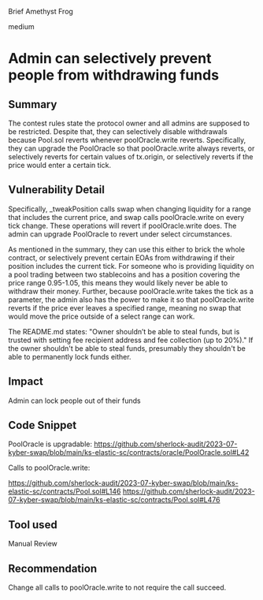 Brief Amethyst Frog

medium

# Admin can selectively prevent people from withdrawing funds
## Summary

The contest rules state the protocol owner and all admins are supposed to be restricted. Despite that, they can selectively disable withdrawals because Pool.sol reverts whenever poolOracle.write reverts. Specifically, they can upgrade the PoolOracle so that poolOracle.write always reverts, or selectively reverts for certain values of tx.origin, or selectively reverts if the price would enter a certain tick.

## Vulnerability Detail

Specifically, _tweakPosition calls swap when changing liquidity for a range that includes the current price, and swap calls poolOracle.write on every tick change. These operations will revert if poolOracle.write does. The admin can upgrade PoolOracle to revert under select circumstances.

As mentioned in the summary,  they can use this either to brick the whole contract, or selectively prevent certain EOAs from withdrawing if their position includes the current tick. For someone who is providing liquidity on a pool trading between two stablecoins and has a position covering the price range 0.95-1.05, this means they would likely never be able to withdraw their money. Further,  because poolOracle.write takes the tick as a parameter, the admin also has the power to make it so that poolOracle.write reverts if the price ever leaves a specified range, meaning no swap  that would move the price outside of a select range can work.

The README.md states: "Owner shouldn’t be able to steal funds, but is trusted with setting fee recipient address and fee collection (up to 20%)." If the owner shouldn't be able to steal funds,  presumably they shouldn't be able to permanently lock funds either.

## Impact

Admin can lock people out of their funds

## Code Snippet

PoolOracle is upgradable: https://github.com/sherlock-audit/2023-07-kyber-swap/blob/main/ks-elastic-sc/contracts/oracle/PoolOracle.sol#L42

Calls to poolOracle.write:

https://github.com/sherlock-audit/2023-07-kyber-swap/blob/main/ks-elastic-sc/contracts/Pool.sol#L146
https://github.com/sherlock-audit/2023-07-kyber-swap/blob/main/ks-elastic-sc/contracts/Pool.sol#L476

## Tool used

Manual Review

## Recommendation

Change all calls to poolOracle.write to not require the call succeed.